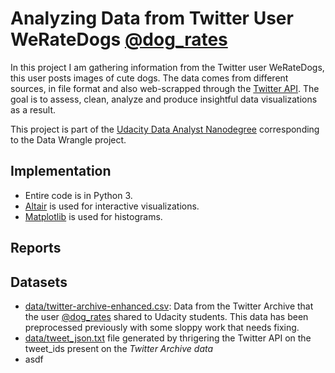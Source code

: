 # Analyzing Data from Twitter User WeRateDogs [@dog_rates](https://twitter.com/dog_rates)

In this project I am gathering information from the Twitter user WeRateDogs, this user posts images of cute dogs.
The data comes from different sources, in file format and also web-scrapped through the [Twitter API](https://developer.twitter.com/en/docs/twitter-api).
The goal is to assess, clean, analyze and produce insightful data visualizations as a result.

This project is part of the [Udacity Data Analyst Nanodegree](https://www.udacity.com/course/data-analyst-nanodegree--nd002) corresponding to the Data Wrangle project.


## Implementation
- Entire code is in Python 3.
- [Altair](https://altair-viz.github.io/) is used for interactive visualizations.
- [Matplotlib](https://matplotlib.org/) is used for histograms.


## Reports


## Datasets
- [data/twitter-archive-enhanced.csv](https://github.com/xavierlopeze/Twitter-Data-Wrangling-WeRateDogs/blob/master/data/twitter-archive-enhanced.csv): Data from the Twitter Archive that the user [@dog_rates](https://twitter.com/dog_rates) shared to Udacity students. This data has been preprocessed previously with some sloppy work that needs fixing.
- [data/tweet_json.txt](https://github.com/xavierlopeze/Twitter-Data-Wrangling-WeRateDogs/blob/master/data/tweet_json.txt) file generated by thrigering the Twitter API on the tweet_ids present on the *Twitter Archive data*
- asdf
